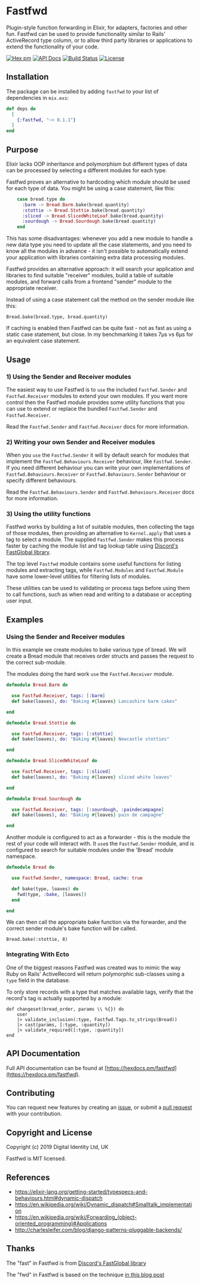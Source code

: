 # Fastfwd

Plugin-style function forwarding in Elixir, for adapters, factories and other fun.
Fastfwd can be used to provide functionality similar to Rails' ActiveRecord type column,
or to allow third party libraries or applications to extend the functionality of your code.

[![Hex pm](http://img.shields.io/hexpm/v/fastfwd.svg?style=flat)](https://hex.pm/packages/fastfwd)
[![API Docs](https://img.shields.io/badge/api-docs-yellow.svg?style=flat)](http://hexdocs.pm/fastfwd/)
[![Build Status](https://travis-ci.org/Digital-Identity-Labs/fastfwd.svg?branch=master
"Build Status")](https://travis-ci.org/Digital-Identity-Labs/fastfwd)
[![License](https://img.shields.io/hexpm/l/fastfwd.svg)](LICENSE)

## Installation

The package can be installed by adding `fastfwd` to your list of
dependencies in `mix.exs`:

```elixir
def deps do
  [
    {:fastfwd, "~> 0.1.1"}
  ]
end
```

## Purpose

Elixir lacks OOP inheritance and polymorphism but different types
of data can be processed by selecting a different modules for each type.

Fastfwd proves an alternative to hardcoding which module should be used
for each type of data. You might be using a case statement, like this:

```elixir
    case bread.type do
      :barm -> Bread.Barm.bake(bread.quantity)
      :stottie -> Bread.Stottie.bake(bread.quantity)
      :sliced -> Bread.SlicedWhiteLoaf.bake(bread.quantity)
      :sourdough -> Bread.Sourdough.bake(bread.quantity)
    end
```

This has some disadvantages: whenever you add a new module to handle a new
 data type you need to update all the case statements, and you need to
  know all the modules in advance - it isn't possible to automatically extend
   your application with libraries containing extra data processing modules.

Fastfwd provides an alternative approach: it will search your application
 and libraries to find suitable "receiver" modules, build a table of suitable modules,
 and forward calls from a frontend "sender" module to the appropriate receiver.

 Instead of using a case statement call the method on the sender module like this:

```
Bread.bake(bread.type, bread.quantity)
```

If caching is enabled then Fastfwd can be quite fast - not as fast as using
a static case statement, but close. In my benchmarking it takes 7µs vs 6µs
for an equivalent case statement.

## Usage

### 1) Using the Sender and Receiver modules

The easiest way to use Fastfwd is to `use` the included `Fastfwd.Sender` and `Fastfwd.Receiver` modules to extend your own modules. If you
want more control then the Fastfwd module provides some utility functions that you can use to extend or replace
the bundled `Fastfwd.Sender` and `Fastfwd.Receiver`.

Read the `Fastfwd.Sender` and `Fastfwd.Receiver` docs for more information.

### 2) Writing your own Sender and Receiver modules

When you `use` the `Fastfwd.Sender` it will by default search for modules
that implement the `Fastfwd.Behaviours.Receiver` behaviour, like `Fastfwd.Sender`. If
you need different behaviour you can write your own implementations of
`Fastfwd.Behaviours.Receiver` or `Fastfwd.Behaviours.Sender` behaviour or
specify different behaviours.

Read the `Fastfwd.Behaviours.Sender` and `Fastfwd.Behaviours.Receiver` docs for more information.

### 3) Using the utility functions

Fastfwd works by building a list of suitable modules, then collecting the tags of those modules,
then providing an alternative to `Kernel.apply` that uses a tag to select a module. The supplied
`Fastfwd.Sender` makes this process faster by caching the module list and tag lookup table using
 [Discord's FastGlobal library](https://github.com/discordapp/fastglobal).

The top level `Fastfwd` module contains some useful functions for listing modules and
extracting tags, while `Fastfwd.Modules` and `Fastfwd.Module` have some lower-level
utilities for filtering lists of modules.

These utilities can be used to validating or process tags before using them
to call functions, such as when read and writing to a database or accepting
user input.

## Examples

### Using the Sender and Receiver modules

In this example we create modules to bake various type of bread. We will
create a Bread module that receives order structs and passes the request
to the correct sub-module.

The modules doing the hard work `use` the `Fastfwd.Receiver` module.

```elixir
defmodule Bread.Barm do

  use Fastfwd.Receiver, tags: [:barm]
  def bake(loaves), do: "Baking #{loaves} Lancashire barm cakes"

end

defmodule Bread.Stottie do

  use Fastfwd.Receiver, tags: [:stottie]
  def bake(loaves), do: "Baking #{loaves} Newcastle stotties"

end

defmodule Bread.SlicedWhiteLoaf do

  use Fastfwd.Receiver, tags: [:sliced]
  def bake(loaves), do: "Baking #{loaves} sliced white loaves"

end

defmodule Bread.Sourdough do

  use Fastfwd.Receiver, tags: [:sourdough, :paindecampagne]
  def bake(loaves), do: "Baking #{loaves} pain de campagne"

end

```

Another module is configured to act as a forwarder - this is the module
the rest of your code will interact with. It `use`s the `Fastfwd.Sender`
 module, and is configured to search for suitable modules under the
 'Bread' module namespace.

```elixir
defmodule Bread do

  use Fastfwd.Sender, namespace: Bread, cache: true

  def bake(type, loaves) do
    fwd(type, :bake, [loaves])
  end

end

```

We can then call the appropriate bake function via the forwarder, and
the correct sender module's bake function will be called.

```
Bread.bake(:stottie, 8)
```

### Integrating With Ecto

One of the biggest reasons Fastfwd was created was to mimic the way
Ruby on Rails' ActiveRecord will return polymorphic sub-classes using a
`type` field in the database.

To only store records with a type that matches available tags, verify that
the record's tag is actually supported by a module:

```
def changeset(bread_order, params \\ %{}) do
    user
    |> validate_inclusion(:type, Fastfwd.Tags.to_strings(Bread))
    |> cast(params, [:type, :quantity])
    |> validate_required([:type, :quantity])
end
```


## API Documentation

Full API documentation can be found at
 [https://hexdocs.pm/fastfwd](https://hexdocs.pm/fastfwd).

## Contributing

You can request new features by creating an [issue](https://github.com/Digital-Identity-Labs/fastfwd/issues),
or submit a [pull request](https://github.com/Digital-Identity-Labs/fastfwd/pulls) with your contribution.

## Copyright and License

Copyright (c) 2019 Digital Identity Ltd, UK

Fastfwd is MIT licensed.

## References

 * https://elixir-lang.org/getting-started/typespecs-and-behaviours.html#dynamic-dispatch
 * https://en.wikipedia.org/wiki/Dynamic_dispatch#Smalltalk_implementation
 * https://en.wikipedia.org/wiki/Forwarding_(object-oriented_programming)#Applications
 * http://charlesleifer.com/blog/django-patterns-pluggable-backends/

## Thanks

The "fast" in Fastfwd is from [Discord's FastGlobal library](https://github.com/discordapp/fastglobal)

The "fwd" in Fastfwd is based on the technique [in this blog post](https://edmz.org/personal/2016/02/25/dynamic_function_dispatch_with_elixir.html)



